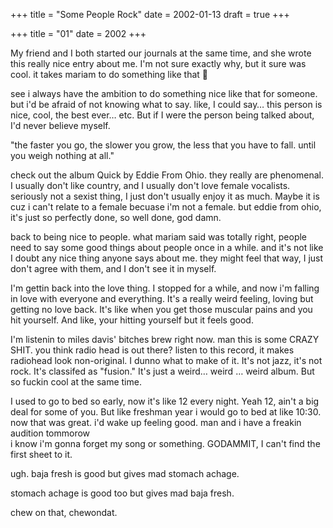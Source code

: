 +++
title = "Some People Rock"
date = 2002-01-13
draft = true
+++

+++
title = "01"
date = 2002
+++

My friend and I both started our journals at the same time, and she wrote this really nice entry about me. I'm not sure exactly why, but it sure was cool. it takes mariam to do something like that 🙂

see i always have the ambition to do something nice like that for someone. but i'd be afraid of not knowing what to say. like, I could say&#8230; this person is nice, cool, the best ever&#8230; etc. But if I were the person being talked about, I'd never believe myself.

"the faster you go, the slower you grow, the less that you have to fall. until you weigh nothing at all."

check out the album Quick by Eddie From Ohio. they really are phenomenal. I usually don't like country, and I usually don't love female vocalists. seriously not a sexist thing, I just don't usually enjoy it as much. Maybe it is cuz i can't relate to a female becuase i'm not a female. but eddie from ohio, it's just so perfectly done, so well done, god damn.

back to being nice to people. what mariam said was totally right, people need to say some good things about people once in a while. and it's not like I doubt any nice thing anyone says about me. they might feel that way, I just don't agree with them, and I don't see it in myself.

I'm gettin back into the love thing. I stopped for a while, and now i'm falling in love with everyone and everything. It's a really weird feeling, loving but getting no love back. It's like when you get those muscular pains and you hit yourself. And like, your hitting yourself but it feels good.

I'm listenin to miles davis' bitches brew right now. man this is some CRAZY SHIT. you think radio head is out there? listen to this record, it makes radiohead look non-original. I dunno what to make of it. It's not jazz, it's not rock. It's classifed as "fusion." It's just a weird&#8230; weird &#8230; weird album. But so fuckin cool at the same time.

I used to go to bed so early, now it's like 12 every night. Yeah 12, ain't a big deal for some of you. But like freshman year i would go to bed at like 10:30. now that was great. i'd wake up feeling good. man and i have a freakin audition tommorow  
i know i'm gonna forget my song or something. GODAMMIT, I can't find the first sheet to it.

ugh. baja fresh is good but gives mad stomach achage.

stomach achage is good too but gives mad baja fresh.

chew on that, chewondat.